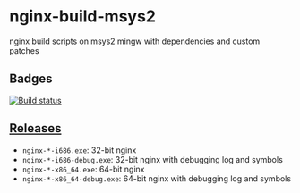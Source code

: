 # nginx-build-msys2

nginx build scripts on msys2 mingw with dependencies and custom patches

## Badges

[![Build status](https://ci.appveyor.com/api/projects/status/cjd77mirpuc5leht?svg=true)](https://ci.appveyor.com/project/myfreeer/nginx-build-msys2)

## [Releases](https://github.com/myfreeer/nginx-build-msys2/releases)

* `nginx-*-i686.exe`: 32-bit nginx
* `nginx-*-i686-debug.exe`: 32-bit nginx with debugging log and symbols
* `nginx-*-x86_64.exe`: 64-bit nginx
* `nginx-*-x86_64-debug.exe`: 64-bit nginx with debugging log and symbols
